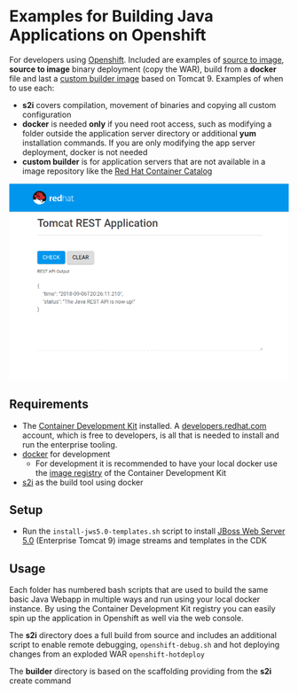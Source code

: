 # Examples for Building Java Applications on Openshift

For developers using [Openshift](https://www.openshift.com/). Included are examples of [source to image](https://github.com/openshift/source-to-image), **source to image** binary deployment (copy the WAR), build from a **docker** file and last a [custom builder image](https://github.com/openshift/source-to-image/blob/master/docs/cli.md#s2i-create) based on Tomcat 9. Examples of when to use each:

* **s2i** covers compilation, movement of binaries and copying all custom configuration
* **docker** is needed **only** if you need root access, such as modifying a folder outside the application server directory or additional **yum** installation commands. If you are only modifying the app server deployment, docker is not needed
* **custom builder** is for application servers that are not available in a image repository like the [Red Hat Container Catalog](https://access.redhat.com/containers/)

![screenshot.png](screenshot.png)

## Requirements

* The [Container Development Kit](https://access.redhat.com/documentation/en-us/red_hat_container_development_kit/3.5/html-single/getting_started_guide/) installed. A [developers.redhat.com](https://developers.redhat.com/) account, which is free to developers, is all that is needed to install and run the enterprise tooling. 
* [docker](https://www.docker.com/get-started) for development
  * For development it is recommended to have your local docker use the [image registry](https://docs.okd.io/latest/minishift/openshift/openshift-docker-registry.html) of the Container Development Kit
* [s2i](https://github.com/openshift/source-to-image) as the build tool using docker

## Setup

* Run the `install-jws5.0-templates.sh` script to install [JBoss Web Server 5.0](https://access.redhat.com/products/red-hat-jboss-web-server/) (Enterprise Tomcat 9) 
image streams and templates in the CDK

## Usage

Each folder has numbered bash scripts that are used to build the same basic Java Webapp in multiple ways and run using your local docker instance. By using the Container Development Kit registry you can easily spin up the application in Openshift as well via the web console.

The **s2i** directory does a full build from source and includes an additional script to enable remote debugging, `openshift-debug.sh` and hot deploying changes from an exploded WAR `openshift-hotdeploy`

The **builder** directory is based on the scaffolding providing from the **s2i** create command 
